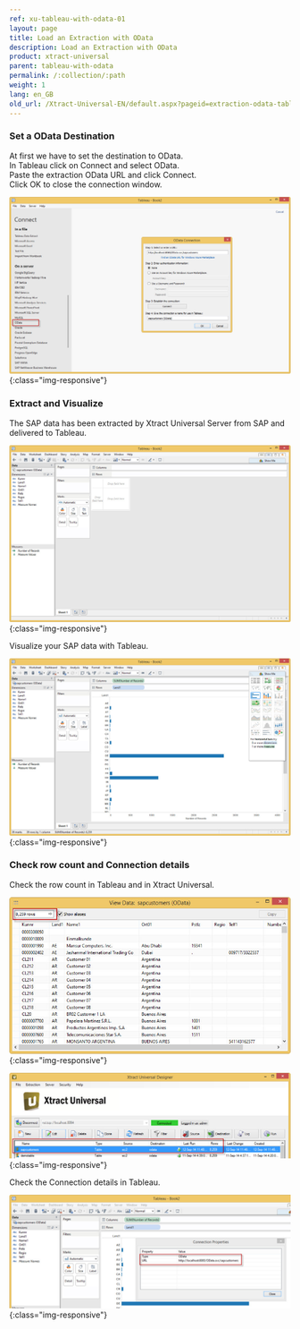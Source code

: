 ```yaml
---
ref: xu-tableau-with-odata-01
layout: page
title: Load an Extraction with OData
description: Load an Extraction with OData
product: xtract-universal
parent: tableau-with-odata
permalink: /:collection/:path
weight: 1
lang: en_GB
old_url: /Xtract-Universal-EN/default.aspx?pageid=extraction-odata-tableau
---
```

### Set a OData Destination
At first we have to set the destination to OData.<br>
In Tableau click on Connect and select OData.<br>
Paste the extraction OData URL and click Connect.<br>
Click OK to close the connection window.

![Tableau-Connect-OData](/img/content/Tableau-Connect-OData.png){:class="img-responsive"}


### Extract and Visualize
The SAP data has been extracted by Xtract Universal Server from SAP and delivered to Tableau.

![Tableau-Data-Extracted](/img/content/Tableau-Data-Extracted.png){:class="img-responsive"}

Visualize your SAP data with Tableau.

![Tableau-Data-Chart](/img/content/Tableau-Data-Chart.png){:class="img-responsive"}

### Check row count and Connection details
Check the row count in Tableau and in Xtract Universal.

![Tableau-RowCount](/img/content/Tableau-RowCount.png){:class="img-responsive"}

![XU-OData-Extraction-Result](/img/content/XU-OData-Extraction-Result.png){:class="img-responsive"}

Check the Connection details in Tableau.

![Tableau-Connection-Property](/img/content/Tableau-Connection-Property.png){:class="img-responsive"}